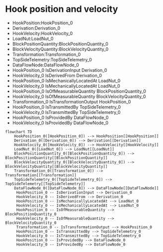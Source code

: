 # Hook position and velocity
- HookPosition:HookPosition_0
- Derivation:Derivation_0
- HookVelocity:HookVelocity_0
- LoadNut:LoadNut_0
- BlockPositionQuantity:BlockPositionQuantity_0
- BlockVelocityQuantity:BlockVelocityQuantity_0
- Transformation:Transformation_0
- TopSideTelemetry:TopSideTelemetry_0
- DataFlowNode:DataFlowNode_0
- HookPosition_0 IsDerivationInput Derivation_0
- HookVelocity_0 IsDerivedFrom Derivation_0
- HookPosition_0 IsMechanicallyLocatedAt LoadNut_0
- HookVelocity_0 IsMechanicallyLocatedAt LoadNut_0
- HookPosition_0 IsOfMeasurableQuantity BlockPositionQuantity_0
- HookVelocity_0 IsOfMeasurableQuantity BlockVelocityQuantity_0
- Transformation_0 IsTransformationOutput HookPosition_0
- HookPosition_0 IsTransmittedBy TopSideTelemetry_0
- HookVelocity_0 IsTransmittedBy TopSideTelemetry_0
- HookPosition_0 IsProvidedBy DataFlowNode_0
- HookVelocity_0 IsProvidedBy DataFlowNode_0
```mermaid
flowchart TD
	HookPosition_0([HookPosition_0]) --> HookPosition[[HookPosition]]
	Derivation_0([Derivation_0]) --> Derivation[[Derivation]]
	HookVelocity_0([HookVelocity_0]) --> HookVelocity[[HookVelocity]]
	LoadNut_0([LoadNut_0]) --> LoadNut[[LoadNut]]
	BlockPositionQuantity_0([BlockPositionQuantity_0]) --> BlockPositionQuantity[[BlockPositionQuantity]]
	BlockVelocityQuantity_0([BlockVelocityQuantity_0]) --> BlockVelocityQuantity[[BlockVelocityQuantity]]
	Transformation_0([Transformation_0]) --> Transformation[[Transformation]]
	TopSideTelemetry_0([TopSideTelemetry_0]) --> TopSideTelemetry[[TopSideTelemetry]]
	DataFlowNode_0([DataFlowNode_0]) --> DataFlowNode[[DataFlowNode]]
	 HookPosition_0 -- IsDerivationInput --> Derivation_0 
	 HookVelocity_0 -- IsDerivedFrom --> Derivation_0 
	 HookPosition_0 -- IsMechanicallyLocatedAt --> LoadNut_0 
	 HookVelocity_0 -- IsMechanicallyLocatedAt --> LoadNut_0 
	 HookPosition_0 -- IsOfMeasurableQuantity --> BlockPositionQuantity_0 
	 HookVelocity_0 -- IsOfMeasurableQuantity --> BlockVelocityQuantity_0 
	 Transformation_0 -- IsTransformationOutput --> HookPosition_0 
	 HookPosition_0 -- IsTransmittedBy --> TopSideTelemetry_0 
	 HookVelocity_0 -- IsTransmittedBy --> TopSideTelemetry_0 
	 HookPosition_0 -- IsProvidedBy --> DataFlowNode_0 
	 HookVelocity_0 -- IsProvidedBy --> DataFlowNode_0 
```
